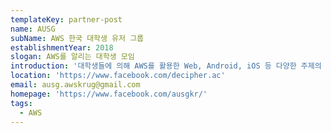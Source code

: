```yaml
---
templateKey: partner-post
name: AUSG
subName: AWS 한국 대학생 유저 그룹
establishmentYear: 2018
slogan: AWS를 알리는 대학생 모임
introduction: '대학생들에 의해 AWS를 활용한 Web, Android, iOS 등 다양한 주제의 세미나 및 핸즈온 세션을 운영하고 있습니다.'
location: 'https://www.facebook.com/decipher.ac'
email: ausg.awskrug@gmail.com
homepage: 'https://www.facebook.com/ausgkr/'
tags: 
  - AWS
---
```


